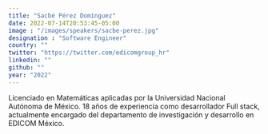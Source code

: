 ```yaml
---
title: "Sacbé Pérez Domínguez"
date: 2022-07-14T20:53:45-05:00
image : "/images/speakers/sacbe-perez.jpg"
designation : "Software Engineer"
country: ""
twitter: "https://twitter.com/edicomgroup_hr"
linkedin: ""
github: ""
year: "2022"
---
```


Licenciado en Matemáticas aplicadas por la Universidad Nacional Autónoma de México. 18 años de experiencia como desarrollador Full stack, actualmente encargado del departamento de investigación y desarrollo en EDICOM México.